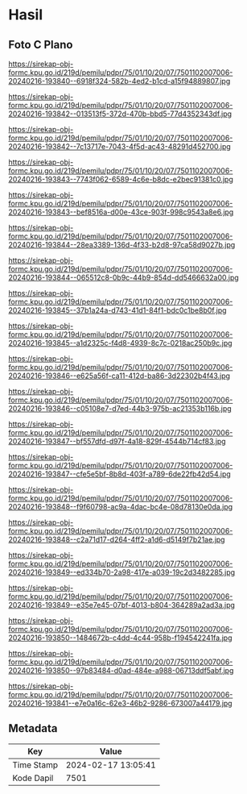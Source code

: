 # Hasil

## Foto C Plano

https://sirekap-obj-formc.kpu.go.id/219d/pemilu/pdpr/75/01/10/20/07/7501102007006-20240216-193840--6918f324-582b-4ed2-b1cd-a15f94889807.jpg

https://sirekap-obj-formc.kpu.go.id/219d/pemilu/pdpr/75/01/10/20/07/7501102007006-20240216-193842--013513f5-372d-470b-bbd5-77d4352343df.jpg

https://sirekap-obj-formc.kpu.go.id/219d/pemilu/pdpr/75/01/10/20/07/7501102007006-20240216-193842--7c13717e-7043-4f5d-ac43-48291d452700.jpg

https://sirekap-obj-formc.kpu.go.id/219d/pemilu/pdpr/75/01/10/20/07/7501102007006-20240216-193843--7743f062-6589-4c6e-b8dc-e2bec91381c0.jpg

https://sirekap-obj-formc.kpu.go.id/219d/pemilu/pdpr/75/01/10/20/07/7501102007006-20240216-193843--bef8516a-d00e-43ce-903f-998c9543a8e6.jpg

https://sirekap-obj-formc.kpu.go.id/219d/pemilu/pdpr/75/01/10/20/07/7501102007006-20240216-193844--28ea3389-136d-4f33-b2d8-97ca58d9027b.jpg

https://sirekap-obj-formc.kpu.go.id/219d/pemilu/pdpr/75/01/10/20/07/7501102007006-20240216-193844--065512c8-0b9c-44b9-854d-dd5466632a00.jpg

https://sirekap-obj-formc.kpu.go.id/219d/pemilu/pdpr/75/01/10/20/07/7501102007006-20240216-193845--37b1a24a-d743-41d1-84f1-bdc0c1be8b0f.jpg

https://sirekap-obj-formc.kpu.go.id/219d/pemilu/pdpr/75/01/10/20/07/7501102007006-20240216-193845--a1d2325c-f4d8-4939-8c7c-0218ac250b9c.jpg

https://sirekap-obj-formc.kpu.go.id/219d/pemilu/pdpr/75/01/10/20/07/7501102007006-20240216-193846--e625a56f-ca11-412d-ba86-3d22302b4f43.jpg

https://sirekap-obj-formc.kpu.go.id/219d/pemilu/pdpr/75/01/10/20/07/7501102007006-20240216-193846--c05108e7-d7ed-44b3-975b-ac21353b116b.jpg

https://sirekap-obj-formc.kpu.go.id/219d/pemilu/pdpr/75/01/10/20/07/7501102007006-20240216-193847--bf557dfd-d97f-4a18-829f-4544b714cf83.jpg

https://sirekap-obj-formc.kpu.go.id/219d/pemilu/pdpr/75/01/10/20/07/7501102007006-20240216-193847--cfe5e5bf-8b8d-403f-a789-6de22fb42d54.jpg

https://sirekap-obj-formc.kpu.go.id/219d/pemilu/pdpr/75/01/10/20/07/7501102007006-20240216-193848--f9f60798-ac9a-4dac-bc4e-08d78130e0da.jpg

https://sirekap-obj-formc.kpu.go.id/219d/pemilu/pdpr/75/01/10/20/07/7501102007006-20240216-193848--c2a71d17-d264-4ff2-a1d6-d5149f7b21ae.jpg

https://sirekap-obj-formc.kpu.go.id/219d/pemilu/pdpr/75/01/10/20/07/7501102007006-20240216-193849--ed334b70-2a98-417e-a039-19c2d3482285.jpg

https://sirekap-obj-formc.kpu.go.id/219d/pemilu/pdpr/75/01/10/20/07/7501102007006-20240216-193849--e35e7e45-07bf-4013-b804-364289a2ad3a.jpg

https://sirekap-obj-formc.kpu.go.id/219d/pemilu/pdpr/75/01/10/20/07/7501102007006-20240216-193850--1484672b-c4dd-4c44-958b-f194542241fa.jpg

https://sirekap-obj-formc.kpu.go.id/219d/pemilu/pdpr/75/01/10/20/07/7501102007006-20240216-193850--97b83484-d0ad-484e-a988-06713ddf5abf.jpg

https://sirekap-obj-formc.kpu.go.id/219d/pemilu/pdpr/75/01/10/20/07/7501102007006-20240216-193841--e7e0a16c-62e3-46b2-9286-673007a44179.jpg


## Metadata

| Key        | Value               |
| ---------- | ------------------- |
| Time Stamp | 2024-02-17 13:05:41 |
| Kode Dapil | 7501                |



